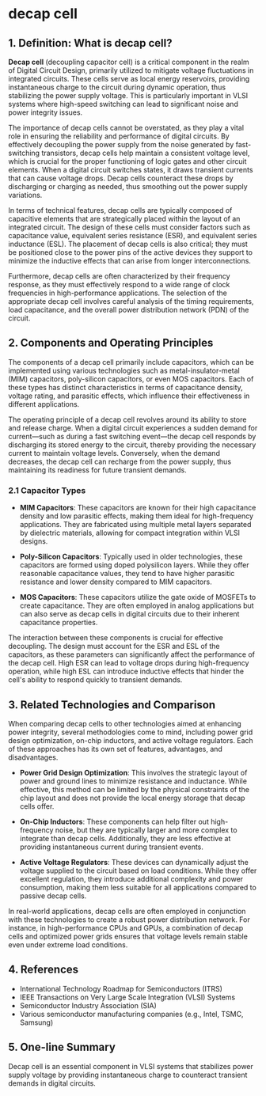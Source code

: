 # decap cell

## 1. Definition: What is **decap cell**?
**Decap cell** (decoupling capacitor cell) is a critical component in the realm of Digital Circuit Design, primarily utilized to mitigate voltage fluctuations in integrated circuits. These cells serve as local energy reservoirs, providing instantaneous charge to the circuit during dynamic operation, thus stabilizing the power supply voltage. This is particularly important in VLSI systems where high-speed switching can lead to significant noise and power integrity issues.

The importance of decap cells cannot be overstated, as they play a vital role in ensuring the reliability and performance of digital circuits. By effectively decoupling the power supply from the noise generated by fast-switching transistors, decap cells help maintain a consistent voltage level, which is crucial for the proper functioning of logic gates and other circuit elements. When a digital circuit switches states, it draws transient currents that can cause voltage drops. Decap cells counteract these drops by discharging or charging as needed, thus smoothing out the power supply variations.

In terms of technical features, decap cells are typically composed of capacitive elements that are strategically placed within the layout of an integrated circuit. The design of these cells must consider factors such as capacitance value, equivalent series resistance (ESR), and equivalent series inductance (ESL). The placement of decap cells is also critical; they must be positioned close to the power pins of the active devices they support to minimize the inductive effects that can arise from longer interconnections. 

Furthermore, decap cells are often characterized by their frequency response, as they must effectively respond to a wide range of clock frequencies in high-performance applications. The selection of the appropriate decap cell involves careful analysis of the timing requirements, load capacitance, and the overall power distribution network (PDN) of the circuit.

## 2. Components and Operating Principles
The components of a decap cell primarily include capacitors, which can be implemented using various technologies such as metal-insulator-metal (MIM) capacitors, poly-silicon capacitors, or even MOS capacitors. Each of these types has distinct characteristics in terms of capacitance density, voltage rating, and parasitic effects, which influence their effectiveness in different applications.

The operating principle of a decap cell revolves around its ability to store and release charge. When a digital circuit experiences a sudden demand for current—such as during a fast switching event—the decap cell responds by discharging its stored energy to the circuit, thereby providing the necessary current to maintain voltage levels. Conversely, when the demand decreases, the decap cell can recharge from the power supply, thus maintaining its readiness for future transient demands.

### 2.1 Capacitor Types
- **MIM Capacitors**: These capacitors are known for their high capacitance density and low parasitic effects, making them ideal for high-frequency applications. They are fabricated using multiple metal layers separated by dielectric materials, allowing for compact integration within VLSI designs.
  
- **Poly-Silicon Capacitors**: Typically used in older technologies, these capacitors are formed using doped polysilicon layers. While they offer reasonable capacitance values, they tend to have higher parasitic resistance and lower density compared to MIM capacitors.

- **MOS Capacitors**: These capacitors utilize the gate oxide of MOSFETs to create capacitance. They are often employed in analog applications but can also serve as decap cells in digital circuits due to their inherent capacitance properties.

The interaction between these components is crucial for effective decoupling. The design must account for the ESR and ESL of the capacitors, as these parameters can significantly affect the performance of the decap cell. High ESR can lead to voltage drops during high-frequency operation, while high ESL can introduce inductive effects that hinder the cell's ability to respond quickly to transient demands.

## 3. Related Technologies and Comparison
When comparing decap cells to other technologies aimed at enhancing power integrity, several methodologies come to mind, including power grid design optimization, on-chip inductors, and active voltage regulators. Each of these approaches has its own set of features, advantages, and disadvantages.

- **Power Grid Design Optimization**: This involves the strategic layout of power and ground lines to minimize resistance and inductance. While effective, this method can be limited by the physical constraints of the chip layout and does not provide the local energy storage that decap cells offer.

- **On-Chip Inductors**: These components can help filter out high-frequency noise, but they are typically larger and more complex to integrate than decap cells. Additionally, they are less effective at providing instantaneous current during transient events.

- **Active Voltage Regulators**: These devices can dynamically adjust the voltage supplied to the circuit based on load conditions. While they offer excellent regulation, they introduce additional complexity and power consumption, making them less suitable for all applications compared to passive decap cells.

In real-world applications, decap cells are often employed in conjunction with these technologies to create a robust power distribution network. For instance, in high-performance CPUs and GPUs, a combination of decap cells and optimized power grids ensures that voltage levels remain stable even under extreme load conditions.

## 4. References
- International Technology Roadmap for Semiconductors (ITRS)
- IEEE Transactions on Very Large Scale Integration (VLSI) Systems
- Semiconductor Industry Association (SIA)
- Various semiconductor manufacturing companies (e.g., Intel, TSMC, Samsung)

## 5. One-line Summary
Decap cell is an essential component in VLSI systems that stabilizes power supply voltage by providing instantaneous charge to counteract transient demands in digital circuits.